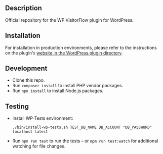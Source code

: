 ## Description

Official repository for the WP VisitorFlow plugin for WordPress.

## Installation

For installation in production environments, please refer to the instructions on the plugin's [website in the WordPress plugin directory](https://wordpress.org/plugins/wp-visitorflow/#installation).

## Development

* Clone this repo.
* Run `composer install` to install PHP vendor packages.
* Run `npm install` to install Node.js packages.

## Testing

* Install WP-Tests environment:

  `./bin/install-wp-tests.sh TEST_DB_NAME DB_ACCOUNT "DB_PASSWORD" localhost latest`

* Run `npm run test` to run the tests – or `npm run test:watch` for additional watching for file changes.


